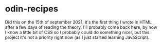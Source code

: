 # odin-recipes
Did this on the 15th of september 2021, it's the first thing I wrote in HTML after a few days of reading the theory. 
I'll probably come back here, by now I know a little bit of CSS so I probably could do something nicer, but this project it's not a priority right now (as I just started learning JavaScript).
